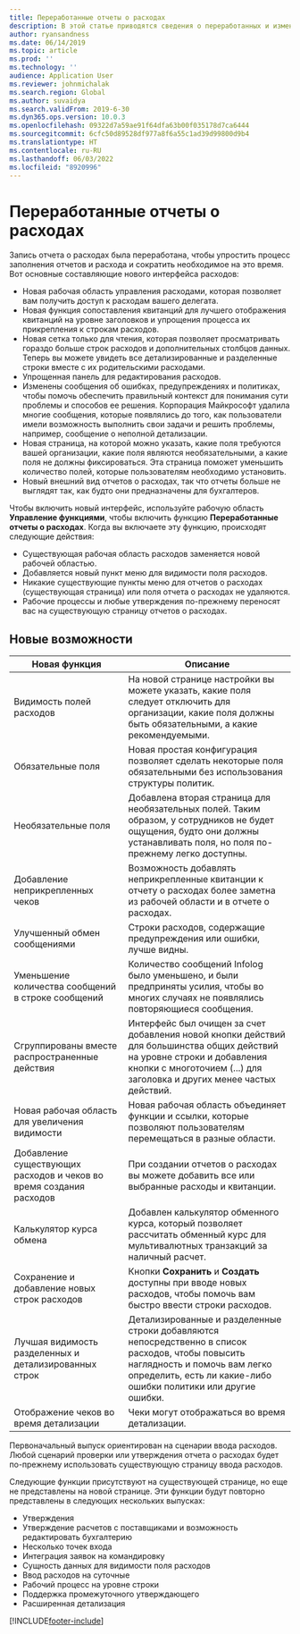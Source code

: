 ```yaml
---
title: Переработанные отчеты о расходах
description: В этой статье приводятся сведения о переработанных и измененных возможностях интерфейса ввода отчета о расходах.
author: ryansandness
ms.date: 06/14/2019
ms.topic: article
ms.prod: ''
ms.technology: ''
audience: Application User
ms.reviewer: johnmichalak
ms.search.region: Global
ms.author: suvaidya
ms.search.validFrom: 2019-6-30
ms.dyn365.ops.version: 10.0.3
ms.openlocfilehash: 09322d7a59ae91f64dfa63b00f035178d7ca6444
ms.sourcegitcommit: 6cfc50d89528df977a8f6a55c1ad39d99800d9b4
ms.translationtype: HT
ms.contentlocale: ru-RU
ms.lasthandoff: 06/03/2022
ms.locfileid: "8920996"
---
```

# <a name="redesigned-expense-reports"></a>Переработанные отчеты о расходах

Запись отчета о расходах была переработана, чтобы упростить процесс заполнения отчетов и расхода и сократить необходимое на это время. Вот основные составляющие нового интерфейса расходов:

- Новая рабочая область управления расходами, которая позволяет вам получить доступ к расходам вашего делегата.
- Новая функция сопоставления квитанций для лучшего отображения квитанций на уровне заголовков и упрощения процесса их прикрепления к строкам расходов.
- Новая сетка только для чтения, которая позволяет просматривать гораздо больше строк расходов и дополнительных столбцов данных. Теперь вы можете увидеть все детализированные и разделенные строки вместе с их родительскими расходами.
- Упрощенная панель для редактирования расходов.
- Изменены сообщения об ошибках, предупреждениях и политиках, чтобы помочь обеспечить правильный контекст для понимания сути проблемы и способов ее решения. Корпорация Майкрософт удалила многие сообщения, которые появлялись до того, как пользователи имели возможность выполнить свои задачи и решить проблемы, например, сообщение о неполной детализации.
- Новая страница, на которой можно указать, какие поля требуются вашей организации, какие поля являются необязательными, а какие поля не должны фиксироваться. Эта страница поможет уменьшить количество полей, которые пользователям необходимо установить.
- Новый внешний вид отчетов о расходах, так что отчеты больше не выглядят так, как будто они предназначены для бухгалтеров.

Чтобы включить новый интерфейс, используйте рабочую область **Управление функциями**, чтобы включить функцию **Переработанные отчеты о расходах**. Когда вы включаете эту функцию, происходят следующие действия:

- Существующая рабочая область расходов заменяется новой рабочей областью.
- Добавляется новый пункт меню для видимости поля расходов.
- Никакие существующие пункты меню для отчетов о расходах (существующая страница) или поля отчета о расходах не удаляются.
- Рабочие процессы и любые утверждения по-прежнему переносят вас на существующую страницу отчетов о расходах.

## <a name="new-features"></a>Новые возможности

| Новая функция | Описание |
|---|----|
| Видимость полей расходов | На новой странице настройки вы можете указать, какие поля следует отключить для организации, какие поля должны быть обязательными, а какие рекомендуемыми. |
| Обязательные поля | Новая простая конфигурация позволяет сделать некоторые поля обязательными без использования структуры политик. |
| Необязательные поля | Добавлена вторая страница для необязательных полей. Таким образом, у сотрудников не будет ощущения, будто они должны устанавливать поля, но поля по-прежнему легко доступны. |
| Добавление неприкрепленных чеков | Возможность добавлять неприкрепленные квитанции к отчету о расходах более заметна из рабочей области и в отчете о расходах. |
| Улучшенный обмен сообщениями | Строки расходов, содержащие предупреждения или ошибки, лучше видны. |
| Уменьшение количества сообщений в строке сообщений| Количество сообщений Infolog было уменьшено, и были предприняты усилия, чтобы во многих случаях не появлялись повторяющиеся сообщения. |
| Сгруппированы вместе распространенные действия | Интерфейс был очищен за счет добавления новой кнопки действий для большинства общих действий на уровне строки и добавления кнопки с многоточием (...) для заголовка и других менее частых действий. |
| Новая рабочая область для увеличения видимости | Новая рабочая область объединяет функции и ссылки, которые позволяют пользователям перемещаться в разные области. |
| Добавление существующих расходов и чеков во время создания расходов | При создании отчетов о расходах вы можете добавить все или выбранные расходы и квитанции. |
| Калькулятор курса обмена | Добавлен калькулятор обменного курса, который позволяет рассчитать обменный курс для мультивалютных транзакций за наличный расчет. |
| Сохранение и добавление новых строк расходов | Кнопки **Сохранить** и **Создать** доступны при вводе новых расходов, чтобы помочь вам быстро ввести строки расходов. |
| Лучшая видимость разделенных и детализированных строк | Детализированные и разделенные строки добавляются непосредственно в список расходов, чтобы повысить наглядность и помочь вам легко определить, есть ли какие-либо ошибки политики или другие ошибки. |
| Отображение чеков во время детализации | Чеки могут отображаться во время детализации. |

Первоначальный выпуск ориентирован на сценарии ввода расходов. Любой сценарий проверки или утверждения отчета о расходах будет по-прежнему использовать существующую страницу ввода расходов.

Следующие функции присутствуют на существующей странице, но еще не представлены на новой странице. Эти функции будут повторно представлены в следующих нескольких выпусках:

- Утверждения
- Утверждение расчетов с поставщиками и возможность редактировать бухгалтерию
- Несколько точек входа
- Интеграция заявок на командировку
- Сущность данных для видимости поля расходов
- Ввод расходов на суточные
- Рабочий процесс на уровне строки
- Поддержка промежуточного утверждающего
- Расширенная детализация


[!INCLUDE[footer-include](../includes/footer-banner.md)]